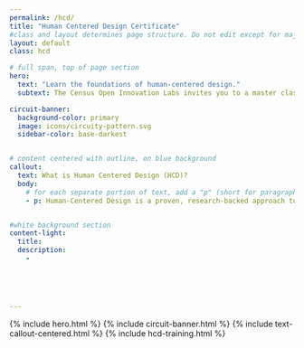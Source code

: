 ```yaml
---
permalink: /hcd/
title: "Human Centered Design Certificate"
#class and layout determines page structure. Do not edit except for major updates!
layout: default
class: hcd

# full span, top of page section
hero:
  text: "Learn the foundations of human-centered design."
  subtext: The Census Open Innovation Labs invites you to a master class in Human-Centered Design, a revolutionary methodology for understanding what people need and building effective solutions.

circuit-banner:
  background-color: primary
  image: icons/circuity-pattern.svg
  sidebar-color: base-darkest


# content centered with outline, on blue background
callout:
  text: What is Human Centered Design (HCD)?
  body:
    # for each separate portion of text, add a "p" (short for paragraph)
    - p: Human-Centered Design is a proven, research-backed approach to problem solving and idea generation that organizations from all industries – including across the federal government – are using to deliver improved services, experiences and products for customers, users, and respondents. HCD emphasizes building and practicing what works for the customer -- whether us at the Bureau, respondents, or data users -- based on direct person-to-person research, not based on assumptions or the way we’ve always done it.


#white background section
content-light:
  title:
  description:
    -





---
```


{% include hero.html %}
{% include circuit-banner.html %}
{% include text-callout-centered.html %}
{% include hcd-training.html %}
